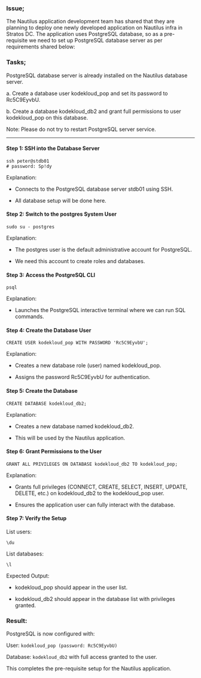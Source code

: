 ### Issue;

The Nautilus application development team has shared that they are planning to deploy one newly developed application on Nautilus infra in Stratos DC. The application uses PostgreSQL database, so as a pre-requisite we need to set up PostgreSQL database server as per requirements shared below:

### Tasks;

PostgreSQL database server is already installed on the Nautilus database server.

a. Create a database user kodekloud_pop and set its password to Rc5C9EyvbU.

b. Create a database kodekloud_db2 and grant full permissions to user kodekloud_pop on this database.

Note: Please do not try to restart PostgreSQL server service.

---

#### Step 1: SSH into the Database Server

```
ssh peter@stdb01
# password: Sp!dy
```

Explanation:

- Connects to the PostgreSQL database server stdb01 using SSH.

- All database setup will be done here.

#### Step 2: Switch to the postgres System User

```
sudo su - postgres
```

Explanation:

- The postgres user is the default administrative account for PostgreSQL.

- We need this account to create roles and databases.

#### Step 3: Access the PostgreSQL CLI

```
psql
```

Explanation:

- Launches the PostgreSQL interactive terminal where we can run SQL commands.

#### Step 4: Create the Database User

```
CREATE USER kodekloud_pop WITH PASSWORD 'Rc5C9EyvbU';
```

Explanation:

- Creates a new database role (user) named kodekloud_pop.

- Assigns the password Rc5C9EyvbU for authentication.

#### Step 5: Create the Database

```
CREATE DATABASE kodekloud_db2;
```

Explanation:

- Creates a new database named kodekloud_db2.

- This will be used by the Nautilus application.

#### Step 6: Grant Permissions to the User

```
GRANT ALL PRIVILEGES ON DATABASE kodekloud_db2 TO kodekloud_pop;
```

Explanation:

- Grants full privileges (CONNECT, CREATE, SELECT, INSERT, UPDATE, DELETE, etc.) on kodekloud_db2 to the kodekloud_pop user.

- Ensures the application user can fully interact with the database.

#### Step 7: Verify the Setup

List users:

```
\du
```

List databases:

```
\l
```

Expected Output:

- kodekloud_pop should appear in the user list.

- kodekloud_db2 should appear in the database list with privileges granted.

### Result:

PostgreSQL is now configured with:

User: `kodekloud_pop (password: Rc5C9EyvbU)`

Database: `kodekloud_db2` with full access granted to the user.

This completes the pre-requisite setup for the Nautilus application.
